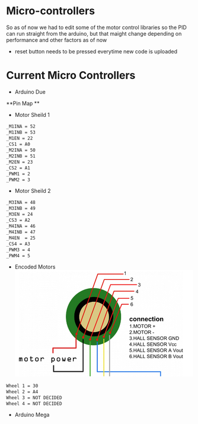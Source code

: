 # Micro-controllers

So as of now we had to edit some of the motor control libraries so the PID can run straight from the arduino, but that maight change depending on performance and other factors as of now

* reset button needs to be pressed everytime new code is uploaded
# Current Micro Controllers
* Arduino Due

**Pin Map **

 * Motor Sheild 1

```
_M1INA = 52
_M1INB = 53
_M1EN = 22
_CS1 = A0
_M2INA = 50
_M2INB = 51
_M2EN = 23
_CS2 = A1
_PWM1 = 2
_PWM2 = 3
```

 * Motor Sheild 2

```
_M3INA = 48
_M3INB = 49
_M3EN = 24
_CS3 = A2
_M4INA = 46
_M4INB = 47
_M4EN  = 25
_CS4 = A3
_PWM3 = 4
_PWM4 = 5
```
 * Encoded Motors
 ![Motor Example](motor_pinout.png)


```
Wheel 1 = 30
Wheel 2 = A4
Wheel 3 = NOT DECIDED
Wheel 4 = NOT DECIDED
```

* Arduino Mega

